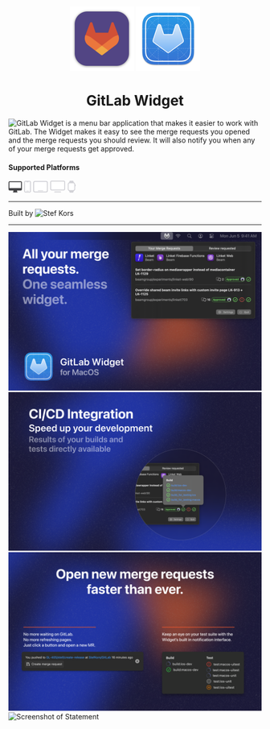 <p align="center">
  <img src="GitLab/Assets.xcassets/AppIcon.appiconset/mac1024.png" height="128">
  <img src="GitLab/Assets.xcassets/AppIcon-Development.appiconset/icon_512x512@2x.png" height="128">
  <h1 align="center">GitLab Widget</h1>
</p>

![GitLab Widget](https://gitlab.com/beamgroup/gitlab-widget) is a menu bar application that makes it easier to work with GitLab. The Widget makes it easy to see the merge requests you opened and the merge requests you should review. It will also notify you when any of your merge requests get approved.

#### Supported Platforms
<p align="left">
<picture>
  <source media="(prefers-color-scheme: dark)" srcset="Images/macos.svg">
  <source media="(prefers-color-scheme: light)" srcset="Images/macos-active.svg">
  <img alt="macos" src="Images/macos-active.svg" height="24">
</picture>

<picture>
  <source media="(prefers-color-scheme: dark)" srcset="Images/ios-active.svg">
  <source media="(prefers-color-scheme: light)" srcset="Images/ios.svg">
  <img alt="macos" src="Images/ios.svg" height="24">
</picture>

<picture>
  <source media="(prefers-color-scheme: dark)" srcset="Images/ipados-active.svg">
  <source media="(prefers-color-scheme: light)" srcset="Images/ipados.svg">
  <img alt="macos" src="Images/ipados.svg" height="24">
</picture>

<picture>
  <source media="(prefers-color-scheme: dark)" srcset="Images/tvos-active.svg">
  <source media="(prefers-color-scheme: light)" srcset="Images/tvos.svg">
  <img alt="macos" src="Images/tvos.svg" height="24">
</picture>

<picture>
  <source media="(prefers-color-scheme: dark)" srcset="Images/watchos-active.svg">
  <source media="(prefers-color-scheme: light)" srcset="Images/watchos.svg">
  <img alt="macos" src="Images/watchos.svg" height="24">
</picture>
</p>

-------


Built by ![Stef Kors](https://stefkors.com)


-------

<img alt="Screenshot of Statement" src="Images/Screenshot-1.png">
<img alt="Screenshot of Statement" src="Images/Screenshot-2.png">
<img alt="Screenshot of Statement" src="Images/Screenshot-3.png">
<img alt="Screenshot of Statement" src="Images/Screenshot-4.png">
